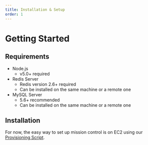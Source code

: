 ```yaml
---
title: Installation & Setup
order: 1
---
```


# Getting Started

## Requirements

* Node.js
    * v5.0+ required
* Redis Server
    * Redis version 2.6+ required
    * Can be installed on the same machine or a remote one
* MySQL Server
    * 5.6+ recommended
    * Can be installed on the same machine or a remote one

## Installation

For now, the easy way to set up mission control is on EC2 using our [Provisioning Script](https://github.com/space-race/mc-provision).
